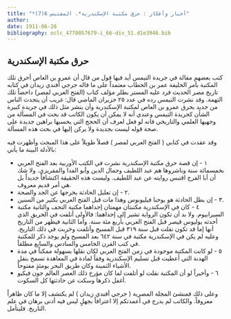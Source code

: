 ```yaml
---
title: "*أخبار وأفكار : حرق مكتبة الإسكندرية*. المقتبس 6(7)"
author: 
date: 1911-06-28
bibliography: oclc_4770057679-i_66-div_51.d1e3946.bib
---
```




##  حرق مكتبة الإسكندرية 


 كتب بعضهم مقالة في  جريدة التيمس  أيد فيها قول من قال أن  عمرو بن العاص  أحرق تلك المكتبة بأمر الخليفة  عمر بن الخطاب  معتمداً على ما قاله  جرجي  أفندي  زيدان  في كتابه  تاريخ مصر  الحديث فرد عليه المستر بطلر مؤلف كتاب (الفتح العربي لمصر) داحضاً تلك التهمة. وقد  نشرت  التيمس  رده في عدد  ٢٥  حزيران الماضي  قال: غريب أن يتحدث الناس من جديد بحرق عمرو بن العاص لمكتبة الإسكندرية وأن ينشر مثل ذلك في جريدة كبيرة الشأن كجريدة  التيمس  وعندي أنه لا يمكن أن يكون الكاتب قد بحث في المسألة من وجهيها العلمي والتاريخي فانه لو فعل لعرف أن الحجج التي يحسبها براهين جديدة على صحة قوله ليست بجديدة ولا يركن إليها في بحث هذه المسألة. 

 وقد عقدت في كتابي (  الفتح العربي لمصر  ) فصلاً طويلاً على هذا المبحث وأظهرت فيه بالأدلة البينة ما يأتي: 
 

-  ١  - إن قصة حرق مكتبة الإسكندرية نشرت في الكتب الأوربية بعد الفتح العربي بخمسمائة سنة وناشروها هم عبد اللطيف وجمال الدين وأبو الفدا والمقريزي. ولا شك أن أبا الفرج اقتبس روايته عن عبد اللطيف. وليست هذه الحقيقة اكتشافاً جديداً بل هي أمر قديم معروف. 
-  ٢  - إن تعليل الحادثة يخرجها عن الجد والصحة. 
-  ٣  - إن بطل الحادثة هو يوحنا فيليونوس وهذا مات قبل الفتح العربي بكثير من السنين. 
-  ٤  - كان في الإسكندرية مكتبتان مهمتان إحداهما مكتبة التحف والثانية مكتبة السيرابيوم. ولا بد أن تكون الرواية تشير إلى إحداهما: فالأولى أتلفت في الحريق الذي أحدثه يوليوس قيصر قبل الفتح العربي بأربع  مئة  سنة. وأما الثانية فيظهر من التاريخ أنها إما قد تكون نقلت قبل سنة  ٣١٩  قبل المسيح وأتلفت وخربت في ذلك التاريخ. وعليه لم يكن في الإسكندرية مكتبة في سنة  ٦٤٢  بعد المسيح ولم يوجد ذكر للمكتبة في كتب القرن الخامس والسادس والسابع مطلقاً. 
-  ٥  - لو كانت المكتبة موجودة في زمن الفتح العربي لكان نقلها بسهولة ممكناً في مدة الهدنة   التي أعطيت قبل تسليم الإسكندرية وفقاً لمادة في المعاهدة تسمح بنقل الأشياء الثمينة وكان طريق البحر يومئذٍ مفتوحاً. 
-  ٦  - وأخيراً لو أن المكتبة نقلت لو أتلفت لما كان مؤرخ ذلك العصر العالم جون فيكيو أغفل ذكرها وسكت عن حادثتها كل السكوت. 


 وعلى ذلك فمنشئ المجلة المصرية (  جرجي  أفندي  زيدان  ) لم يكتشف إلا ما كان ظاهراً معروفاً. والكاتب لم يدرج في أعمدتكم إلا اعترافاً بجهلٍ ليس فيه أدنى برهان في علم التاريخ. فليتأمل. 
